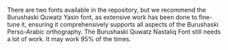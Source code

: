 There are two fonts available in the repository, but we recommend the Burushaski Quwatz Yasin font, as extensive work has been done to fine-tune it, ensuring it comprehensively supports all aspects of the Burushaski Perso-Arabic orthography.
The Burushaski Quwatz Nastaliq Font still needs a lot of work. It may work 95% of the times. 
